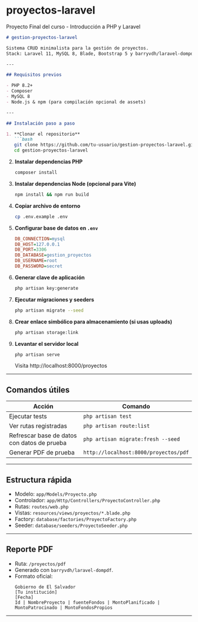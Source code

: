 # proyectos-laravel
Proyecto Final del curso - Introducción a PHP y Laravel

```markdown
# gestion-proyectos-laravel

Sistema CRUD minimalista para la gestión de proyectos.  
Stack: Laravel 11, MySQL 8, Blade, Bootstrap 5 y barryvdh/laravel-dompdf (reportes PDF).

---

## Requisitos previos

- PHP 8.2+  
- Composer  
- MySQL 8  
- Node.js & npm (para compilación opcional de assets)  

---

## Instalación paso a paso

1. **Clonar el repositorio**
   ```bash
   git clone https://github.com/tu-usuario/gestion-proyectos-laravel.git
   cd gestion-proyectos-laravel
   ```

2. **Instalar dependencias PHP**
   ```bash
   composer install
   ```

3. **Instalar dependencias Node (opcional para Vite)**
   ```bash
   npm install && npm run build
   ```

4. **Copiar archivo de entorno**
   ```bash
   cp .env.example .env
   ```

5. **Configurar base de datos en `.env`**
   ```ini
   DB_CONNECTION=mysql
   DB_HOST=127.0.0.1
   DB_PORT=3306
   DB_DATABASE=gestion_proyectos
   DB_USERNAME=root
   DB_PASSWORD=secret
   ```

6. **Generar clave de aplicación**
   ```bash
   php artisan key:generate
   ```

7. **Ejecutar migraciones y seeders**
   ```bash
   php artisan migrate --seed
   ```

8. **Crear enlace simbólico para almacenamiento (si usas uploads)**
   ```bash
   php artisan storage:link
   ```

9. **Levantar el servidor local**
   ```bash
   php artisan serve
   ```
   Visita http://localhost:8000/proyectos

---

## Comandos útiles

| Acción                                       | Comando                          |
|----------------------------------------------|----------------------------------|
| Ejecutar tests                               | `php artisan test`               |
| Ver rutas registradas                        | `php artisan route:list`         |
| Refrescar base de datos con datos de prueba  | `php artisan migrate:fresh --seed` |
| Generar PDF de prueba                        | `http://localhost:8000/proyectos/pdf` |

---

## Estructura rápida

- Modelo: `app/Models/Proyecto.php`  
- Controlador: `app/Http/Controllers/ProyectoController.php`  
- Rutas: `routes/web.php`  
- Vistas: `resources/views/proyectos/*.blade.php`  
- Factory: `database/factories/ProyectoFactory.php`  
- Seeder: `database/seeders/ProyectoSeeder.php`  

---

## Reporte PDF

- Ruta: `/proyectos/pdf`  
- Generado con `barryvdh/laravel-dompdf`.  
- Formato oficial:  
  ```
  Gobierno de El Salvador  
  [Tu institución]  
  [Fecha]  
  Id | NombreProyecto | fuenteFondos | MontoPlanificado | MontoPatrocinado | MontoFondosPropios
  ```

---
